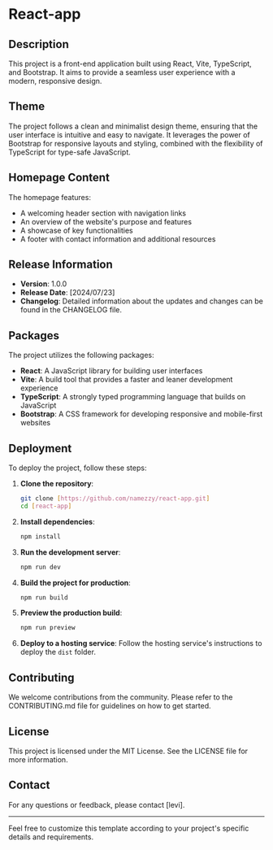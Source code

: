 # React-app

## Description
This project is a front-end application built using React, Vite, TypeScript, and Bootstrap. It aims to provide a seamless user experience with a modern, responsive design.

## Theme
The project follows a clean and minimalist design theme, ensuring that the user interface is intuitive and easy to navigate. It leverages the power of Bootstrap for responsive layouts and styling, combined with the flexibility of TypeScript for type-safe JavaScript.

## Homepage Content
The homepage features:
- A welcoming header section with navigation links
- An overview of the website's purpose and features
- A showcase of key functionalities
- A footer with contact information and additional resources

## Release Information
- **Version**: 1.0.0
- **Release Date**: [2024/07/23]
- **Changelog**: Detailed information about the updates and changes can be found in the CHANGELOG file.

## Packages
The project utilizes the following packages:
- **React**: A JavaScript library for building user interfaces
- **Vite**: A build tool that provides a faster and leaner development experience
- **TypeScript**: A strongly typed programming language that builds on JavaScript
- **Bootstrap**: A CSS framework for developing responsive and mobile-first websites

## Deployment
To deploy the project, follow these steps:
1. **Clone the repository**:
   ```sh
   git clone [https://github.com/namezzy/react-app.git]
   cd [react-app]
   ```

2. **Install dependencies**:
   ```sh
   npm install
   ```

3. **Run the development server**:
   ```sh
   npm run dev
   ```

4. **Build the project for production**:
   ```sh
   npm run build
   ```

5. **Preview the production build**:
   ```sh
   npm run preview
   ```

6. **Deploy to a hosting service**:
   Follow the hosting service's instructions to deploy the `dist` folder.

## Contributing
We welcome contributions from the community. Please refer to the CONTRIBUTING.md file for guidelines on how to get started.

## License
This project is licensed under the MIT License. See the LICENSE file for more information.

## Contact
For any questions or feedback, please contact [levi].

---

Feel free to customize this template according to your project's specific details and requirements.
